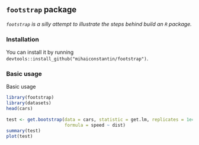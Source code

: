 ## `footstrap` package
 
*`footstrap` is a silly attempt to illustrate the steps behind build an `R` package.* 
 
### Installation
 
You can install it by running `devtools::install_github("mihaiconstantin/footstrap")`.
 
### Basic usage
 
Basic usage
```r
library(footstrap)
library(datasets)
head(cars)
 
test <- get.bootstrap(data = cars, statistic = get.lm, replicates = 1e4, 
                      formula = speed ~ dist)
summary(test)
plot(test)
```